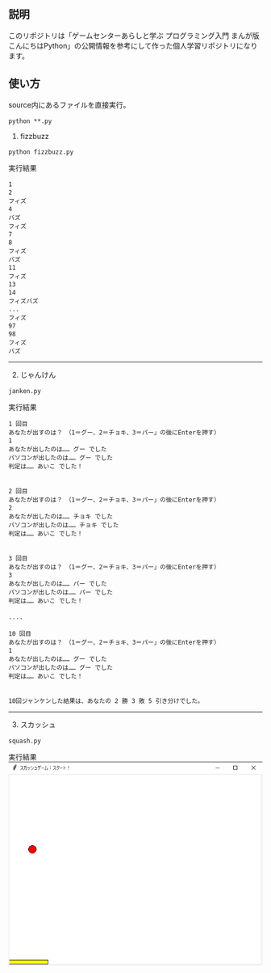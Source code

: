 ## 説明

このリポジトリは「ゲームセンターあらしと学ぶ プログラミング入門 まんが版こんにちはPython」の公開情報を参考にして作った個人学習リポジトリになります。


## 使い方

source内にあるファイルを直接実行。
```
python **.py
```

1. fizzbuzz

```
python fizzbuzz.py
```

実行結果
```
1
2
フィズ
4
バズ
フィズ
7
8
フィズ
バズ
11
フィズ
13
14
フィズバズ
...
フィズ
97
98
フィズ
バズ
```

---

2. じゃんけん


```
janken.py
```

実行結果
```
1 回目
あなたが出すのは？　（1＝グー、2＝チョキ、3＝パー」の後にEnterを押す）
1
あなたが出したのは…… グー でした
パソコンが出したのは…… グー でした
判定は…… あいこ でした！


2 回目
あなたが出すのは？　（1＝グー、2＝チョキ、3＝パー」の後にEnterを押す）
2
あなたが出したのは…… チョキ でした
パソコンが出したのは…… チョキ でした
判定は…… あいこ でした！


3 回目
あなたが出すのは？　（1＝グー、2＝チョキ、3＝パー」の後にEnterを押す）
3
あなたが出したのは…… パー でした
パソコンが出したのは…… パー でした
判定は…… あいこ でした！

....

10 回目
あなたが出すのは？　（1＝グー、2＝チョキ、3＝パー」の後にEnterを押す）
1
あなたが出したのは…… グー でした
パソコンが出したのは…… グー でした
判定は…… あいこ でした！


10回ジャンケンした結果は、あなたの 2 勝 3 敗 5 引き分けでした。
```

---

3. スカッシュ


```
squash.py
```

実行結果
![](./img/image.gif)